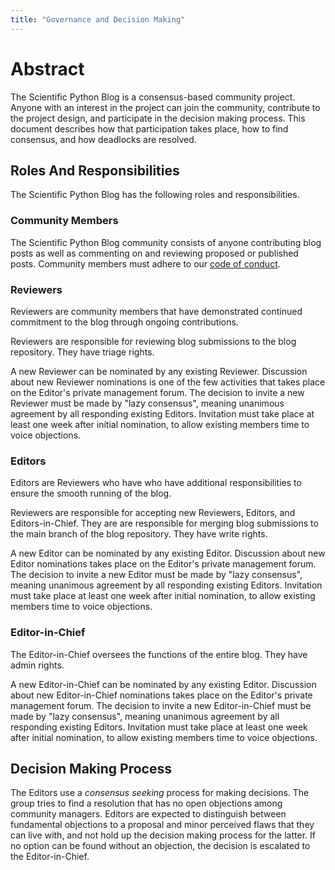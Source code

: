 ```yaml
---
title: "Governance and Decision Making"
---
```


# Abstract

The Scientific Python Blog is a consensus-based community project.
Anyone with an interest in the project can join the community, contribute to the project design,
and participate in the decision making process.
This document describes how that participation takes place, how to find consensus, and how
deadlocks are resolved.

## Roles And Responsibilities

The Scientific Python Blog has the following roles and responsibilities.

### Community Members

The Scientific Python Blog community consists of anyone contributing blog posts
as well as commenting on and reviewing proposed or published posts.
Community members must adhere to our
[code of conduct](https://scientific-python.org/code_of_conduct/).

### Reviewers

Reviewers are community members that have demonstrated continued commitment to
the blog through ongoing contributions.

Reviewers are responsible for reviewing blog submissions to the blog repository.
They have triage rights.

A new Reviewer can be nominated by any existing Reviewer.
Discussion about new Reviewer nominations is one of the few
activities that takes place on the Editor's private management forum.
The decision to invite a new Reviewer must be made by "lazy consensus",
meaning unanimous agreement by all responding existing Editors.
Invitation must take place at least one week after initial nomination,
to allow existing members time to voice objections.

### Editors

Editors are Reviewers who have who have additional responsibilities to ensure
the smooth running of the blog.

Reviewers are responsible for accepting new Reviewers, Editors, and Editors-in-Chief.
They are are responsible for merging blog submissions to the main branch of the
blog repository.
They have write rights.

A new Editor can be nominated by any existing Editor.
Discussion about new Editor nominations takes place on the Editor's private management forum.
The decision to invite a new Editor must be made by "lazy consensus",
meaning unanimous agreement by all responding existing Editors.
Invitation must take place at least one week after initial nomination,
to allow existing members time to voice objections.

### Editor-in-Chief

The Editor-in-Chief oversees the functions of the entire blog.
They have admin rights.

A new Editor-in-Chief can be nominated by any existing Editor.
Discussion about new Editor-in-Chief nominations takes place on the Editor's private management forum.
The decision to invite a new Editor-in-Chief must be made by "lazy consensus",
meaning unanimous agreement by all responding existing Editors.
Invitation must take place at least one week after initial nomination,
to allow existing members time to voice objections.

## Decision Making Process

The Editors use a _consensus seeking_ process for making decisions.
The group tries to find a resolution that has no open objections among community managers.
Editors are expected to distinguish between fundamental objections to a proposal and minor
perceived flaws that they can live with, and not hold up the decision making process for the latter.
If no option can be found without an objection, the decision is escalated to the Editor-in-Chief.
